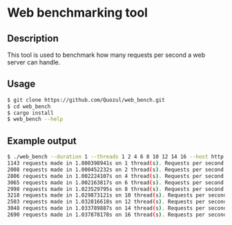 # Web benchmarking tool

## Description

This tool is used to benchmark how many requests per second a web server can handle.

## Usage

```sh
$ git clone https://github.com/Quozul/web_bench.git
$ cd web_bench
$ cargo install
$ web_bench --help
```

## Example output

```sh
$ ./web_bench --duration 1 --threads 1 2 4 6 8 10 12 14 16 --host http://localhost
1143 requests made in 1.000398941s on 1 thread(s). Requests per second: 1142.54
2008 requests made in 1.000452232s on 2 thread(s). Requests per second: 2007.09
2806 requests made in 1.002224107s on 4 thread(s). Requests per second: 2799.77
3065 requests made in 1.002163817s on 6 thread(s). Requests per second: 3058.38
2998 requests made in 1.023529795s on 8 thread(s). Requests per second: 2929.08
3218 requests made in 1.029873121s on 10 thread(s). Requests per second: 3124.66
2503 requests made in 1.032816618s on 12 thread(s). Requests per second: 2423.47
3048 requests made in 1.033789887s on 14 thread(s). Requests per second: 2948.37
2690 requests made in 1.037878178s on 16 thread(s). Requests per second: 2591.83
```
